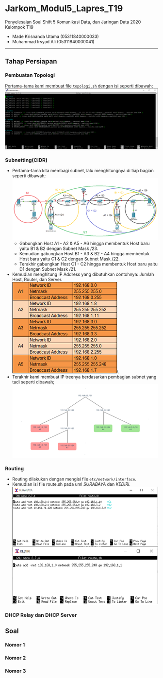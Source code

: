 # Jarkom_Modul5_Lapres_T19
Penyelesaian Soal Shift 5 Komunikasi Data, dan Jaringan Data 2020\
Kelompok T19
  * Made Krisnanda Utama (05311840000033)
  * Muhammad Irsyad Ali (05311840000041)


---

## Tahap Persiapan
### Pembuatan Topologi
 Pertama-tama kami membuat file ```topologi.sh``` dengan isi seperti dibawah;
  ![topologi_1](https://github.com/krisnanda59/Jarkom_Modul5__Lapres_T19/blob/main/dokum%20shift%205/topologi_persiapan.png)
 
### Subnetting(CIDR)
 - Pertama-tama kita membagi subnet, lalu menghitungnya di tiap bagian seperti dibawah;
  ![subnetting_1](https://github.com/krisnanda59/Jarkom_Modul5__Lapres_T19/blob/main/dokum%20shift%205/pembagian%20subnet_persiapan.png)
   - Gabungkan Host A1 - A2 & A5 - A6 hingga membentuk Host baru yaitu B1 & B2 dengan Subnet Mask /23.
   - Kemudian gabungkan Host B1 - A3 & B2 - A4 hingga membentuk Host baru yaitu C1 & C2 dengan Subnet Mask /22.
   - Terakhir gabungkan Host C1 - C2 hingga membentuk Host baru yaitu D1 dengan Subnet Mask /21.
 - Kemudian menghitung IP Address yang dibutuhkan contohnya: Jumlah Host, Router, dan Server.
  ![subnetting_2](https://github.com/krisnanda59/Jarkom_Modul5__Lapres_T19/blob/main/dokum%20shift%205/Pembagian%20IP_persiapan(%20ditulis%20jangan%20dimasukin%20gambar).png)\
 - Terakhir kami membuat IP treenya berdasarkan pembagian subnet yang tadi seperti dibawah;
  ![subnetting_3](https://github.com/krisnanda59/Jarkom_Modul5__Lapres_T19/blob/main/dokum%20shift%205/tree_persiapan.png)

 ### Routing
  - Routing dilakukan dengan mengisi file ```etc/network/interface```.
  - Kemudian isi file route.sh pada uml *SURABAYA* dan *KEDIRI*.
   ![routing_1](https://github.com/krisnanda59/Jarkom_Modul5__Lapres_T19/blob/main/dokum%20shift%205/routing%20surabaya_persiapan.png)
   ![routing_2](https://github.com/krisnanda59/Jarkom_Modul5__Lapres_T19/blob/main/dokum%20shift%205/routing%20kediri_persiapan.png)
 
### DHCP Relay dan DHCP Server
 
 
## Soal
### Nomor 1
 
 
### Nomor 2


### Nomor 3
